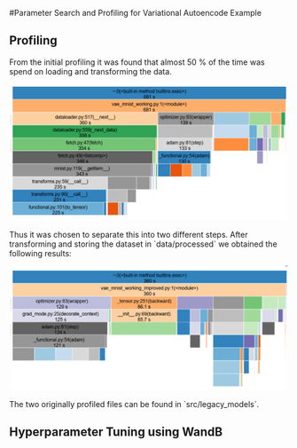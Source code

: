 #Parameter Search and Profiling for Variational Autoencode Example

## Profiling
From the initial profiling it was found that almost 50 % of the time was spend on loading and transforming the data.
<p align="center">
  <img src="./reports/figures/before_improving_prof.png" width="500" title="hover text">
</p>
Thus it was chosen to separate this into two different steps. After transforming and storing the dataset in `data/processed` we obtained the following results:
<p align="center">
  <img src="./reports/figures/after_improving_prof.png" width="500" title="hover text">
</p>
The two originally profiled files can be found in `src/legacy_models`.

## Hyperparameter Tuning using WandB
